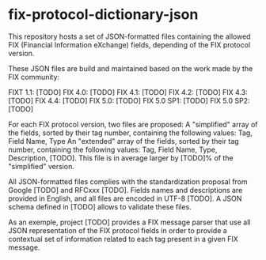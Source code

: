 # fix-protocol-dictionary-json
This repository hosts a set of JSON-formatted files containing the allowed FIX (Financial Information eXchange) fields, depending of the FIX protocol version.

These JSON files are build and maintained based on the work made by the FIX community:

FIXT 1.1: [TODO]
FIX 4.0: [TODO]
FIX 4.1: [TODO]
FIX 4.2: [TODO]
FIX 4.3: [TODO]
FIX 4.4: [TODO]
FIX 5.0: [TODO]
FIX 5.0 SP1: [TODO]
FIX 5.0 SP2: [TODO]

For each FIX protocol version, two files are proposed:
A "simplified" array of the fields, sorted by their tag number, containing the following values: Tag, Field Name, Type
An "extended" array of the fields, sorted by their tag number, containing the following values: Tag, Field Name, Type, Description, [TODO]. This file is in average larger by [TODO]% of the "simplified" version.

All JSON-formatted files complies with the standardization proposal from Google [TODO] and RFCxxx [TODO]. Fields names and descriptions are provided in English, and all files are encoded in UTF-8 [TODO].
A JSON schema defined in [TODO] allows to validate these files.

As an exemple, project [TODO] provides a FIX message parser that use all JSON representation of the FIX protocol fields in order to provide a contextual set of information related to each tag present in a given FIX message.


